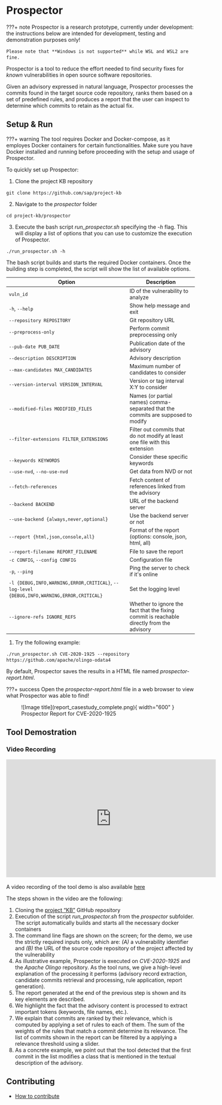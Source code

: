 # Prospector

???+ note
    Prospector is a research prototype,
    currently under development: the instructions below are intended for development, testing and demonstration purposes only!

    Please note that **Windows is not supported** while WSL and WSL2 are fine.

Prospector is a tool to reduce the effort needed to find security fixes for
*known* vulnerabilities in open source software repositories.

Given an advisory expressed in natural language, Prospector processes the commits found in the target source code repository, ranks them based on a set of predefined rules, and produces a report that the user can inspect to determine which commits to retain as the actual fix.

## Setup & Run

???+ warning
    The tool requires Docker and Docker-compose, as it employes Docker containers for certain functionalities. Make sure you have Docker installed and running before proceeding with the setup and usage of Prospector.

To quickly set up Prospector:

1. Clone the project KB repository
```
git clone https://github.com/sap/project-kb
```
2. Navigate to the *prospector* folder
```
cd project-kb/prospector
```

3. Execute the bash script *run_prospector.sh* specifying the *-h* flag. This will display a list of options that you can use to customize the execution of Prospector.
```
./run_prospector.sh -h
```
The bash script builds and starts the required Docker containers. Once the building step is completed, the script will show the list of available options.


| Option                                                                                      | Description                                                                               |
| ------------------------------------------------------------------------------------------- | ----------------------------------------------------------------------------------------- |
| `vuln_id`                                                                                   | ID of the vulnerability to analyze                                                        |
| `-h`, `--help`                                                                              | Show help message and exit                                                                |
| `--repository REPOSITORY`                                                                   | Git repository URL                                                                        |
| `--preprocess-only`                                                                         | Perform commit preprocessing only                                                         |
| `--pub-date PUB_DATE`                                                                       | Publication date of the advisory                                                          |
| `--description DESCRIPTION`                                                                 | Advisory description                                                                      |
| `--max-candidates MAX_CANDIDATES`                                                           | Maximum number of candidates to consider                                                  |
| `--version-interval VERSION_INTERVAL`                                                       | Version or tag interval X:Y to consider                                                   |
| `--modified-files MODIFIED_FILES`                                                           | Names (or partial names) comma-separated that the commits are supposed to modify          |
| `--filter-extensions FILTER_EXTENSIONS`                                                     | Filter out commits that do not modify at least one file with this extension               |
| `--keywords KEYWORDS`                                                                       | Consider these specific keywords                                                          |
| `--use-nvd`, `--no-use-nvd`                                                                 | Get data from NVD or not                                                                  |
| `--fetch-references`                                                                        | Fetch content of references linked from the advisory                                      |
| `--backend BACKEND`                                                                         | URL of the backend server                                                                 |
| `--use-backend {always,never,optional}`                                                     | Use the backend server or not                                                             |
| `--report {html,json,console,all}`                                                          | Format of the report (options: console, json, html, all)                                  |
| `--report-filename REPORT_FILENAME`                                                         | File to save the report                                                                   |
| `-c CONFIG`, `--config CONFIG`                                                              | Configuration file                                                                        |
| `-p`, `--ping`                                                                              | Ping the server to check if it's online                                                   |
| `-l {DEBUG,INFO,WARNING,ERROR,CRITICAL}`, `--log-level {DEBUG,INFO,WARNING,ERROR,CRITICAL}` | Set the logging level                                                                     |
| `--ignore-refs IGNORE_REFS`                                                                 | Whether to ignore the fact that the fixing commit is reachable directly from the advisory |



1. Try the following example:
```
./run_prospector.sh CVE-2020-1925 --repository https://github.com/apache/olingo-odata4
```

By default, Prospector saves the results in a HTML file named *prospector-report.html*.

???+ success
    Open the *prospector-report.html* file in a web browser to view what Prospector was able to find!

<figure markdown>
  ![Image title](report_casestudy_complete.png){ width="600" }
  <figcaption>Prospector Report for CVE-2020-1925</figcaption>
</figure>

## Tool Demostration

### Video Recording
<iframe width="560" height="315" src="https://www.youtube.com/<IDHERE>" frameborder="0" allowfullscreen></iframe>

A video recording of the tool demo is also available [here](https://zenodo.org/record/7974442)

The steps shown in the video are the following:

1. Cloning the [project “KB”](https://github.com/SAP/project-kb) GitHub repository
2.  Execution of the script *run_prospector.sh* from the *prospector* subfolder. The script automatically builds and starts all the necessary docker containers
3.  The command line flags are shown on the screen; for the demo, we use the strictly
required inputs only, which are: *(A)* a vulnerability identifier and *(B)* the URL of the source code
repository of the project affected by the vulnerability
1. As illustrative example, Prospector is executed on *CVE-2020-1925* and the *Apache Olingo*
repository. As the tool runs, we give a high-level explanation of the processing it performs
(advisory record extraction, candidate commits retrieval and processing, rule application, report
generation).
1. The report generated at the end of the previous step is shown and its key elements are
described.
1. We highlight the fact that the advisory content is processed to extract important tokens
(keywords, file names, etc.).
1. We explain that commits are ranked by their relevance, which is computed by applying a
set of rules to each of them. The sum of the weights of the rules that match a commit determine
its relevance. The list of commits shown in the report can be filtered by a applying a relevance
threshold using a slider.
1. As a concrete example, we point out that the tool detected that the first commit in the list
modifies a class that is mentioned in the textual description of the advisory.

## Contributing
* [How to contribute](contributing.md)
